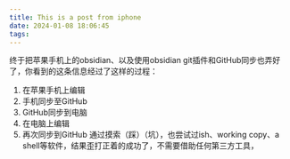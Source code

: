 ```yaml
---
title: This is a post from iphone
date: 2024-01-08 18:06:45
tags:
---
```

终于把苹果手机上的obsidian、以及使用obsidian git插件和GitHub同步也弄好了，你看到的这条信息经过了这样的过程：
1. 在苹果手机上编辑
2. 手机同步至GitHub
3. GitHub同步到电脑
4. 在电脑上编辑
5. 再次同步到GitHub
通过摸索（踩）（坑），也尝试过ish、working copy、a shell等软件，结果歪打正着的成功了，不需要借助任何第三方工具，


